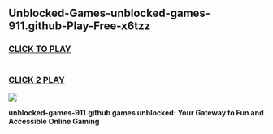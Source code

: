 
## Unblocked-Games-unblocked-games-911.github-Play-Free-x6tzz
<h3>
<a href="https://premium76.site?title=unblocked-games-911.github&ref=24M">CLICK TO PLAY</a></h3>
<hr>

<h3>
<a href="https://premium76.site?title=unblocked-games-911.github&ref=24M">CLICK 2 PLAY</a>
  
</h3>

<a href="https://premium76.site?title=unblocked-games-911.github&ref=24M"><img src="https://clearcache.store/games.png"></a>


**unblocked-games-911.github games unblocked: Your Gateway to Fun and Accessible Online Gaming**
